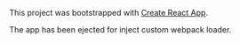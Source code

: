 This project was bootstrapped with [Create React App](https://github.com/facebook/create-react-app).

The app has been ejected for inject custom webpack loader.
